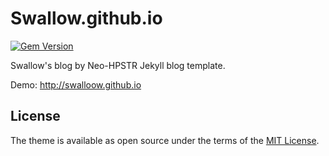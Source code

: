 # Swallow.github.io
[![Gem Version](https://badge.fury.io/rb/neo-hpstr-jekyll-theme.svg)](https://badge.fury.io/rb/neo-hpstr-jekyll-theme)

Swallow's blog by Neo-HPSTR Jekyll blog template.

Demo: http://swalloow.github.io

  

## License

The theme is available as open source under the terms of the [MIT License](http://opensource.org/licenses/MIT).
